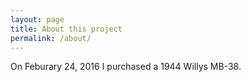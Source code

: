 ```yaml
---
layout: page
title: About this project
permalink: /about/
---
```


On Feburary 24, 2016 I purchased a 1944 Willys MB-38.

